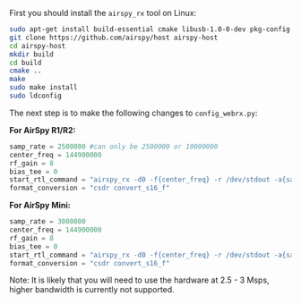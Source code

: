 First you should install the `airspy_rx` tool on Linux:

```bash
sudo apt-get install build-essential cmake libusb-1.0-0-dev pkg-config
git clone https://github.com/airspy/host airspy-host
cd airspy-host
mkdir build
cd build
cmake ..
make
sudo make install
sudo ldconfig
```

The next step is to make the following changes to `config_webrx.py`:

**For AirSpy R1/R2:**

```python
samp_rate = 2500000 #can only be 2500000 or 10000000
center_freq = 144900000
rf_gain = 8
bias_tee = 0
start_rtl_command = "airspy_rx -d0 -f{center_freq} -r /dev/stdout -a{samp_rate_switch} -g{rf_gain} -b{bias_tee}".format(bias_tee=bias_tee, rf_gain=rf_gain, center_freq=str(center_freq/1e6), samp_rate_switch=(0 if samp_rate==10000000 else 1))
format_conversion = "csdr convert_s16_f"
```

**For AirSpy Mini:**

```python
samp_rate = 3000000 
center_freq = 144900000
rf_gain = 8
bias_tee = 0
start_rtl_command = "airspy_rx -d0 -f{center_freq} -r /dev/stdout -a{samp_rate_switch} -g{rf_gain} -b{bias_tee}".format(bias_tee=bias_tee, rf_gain=rf_gain, center_freq=str(center_freq/1e6), samp_rate_switch=2)
format_conversion = "csdr convert_s16_f"
```

Note: It is likely that you will need to use the hardware at 2.5 - 3 Msps, higher bandwidth is currently not supported.